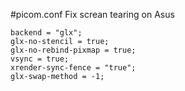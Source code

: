 #picom.conf Fix screan tearing on Asus

```
backend = "glx";
glx-no-stencil = true;
glx-no-rebind-pixmap = true;
vsync = true;
xrender-sync-fence = "true";
glx-swap-method = -1;
```

